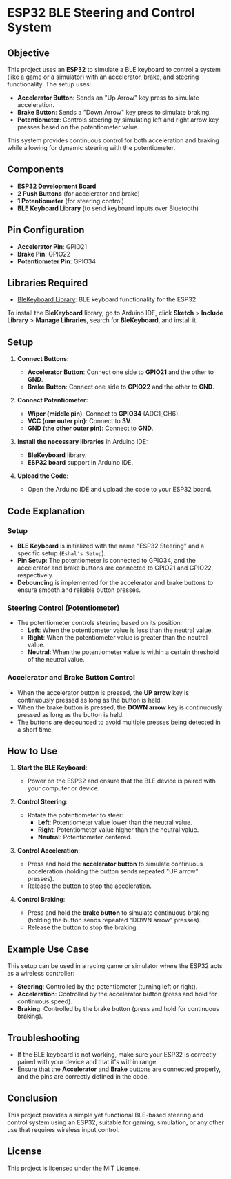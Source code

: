 # ESP32 BLE Steering and Control System

## Objective
This project uses an **ESP32** to simulate a BLE keyboard to control a system (like a game or a simulator) with an accelerator, brake, and steering functionality. The setup uses:
- **Accelerator Button**: Sends an "Up Arrow" key press to simulate acceleration.
- **Brake Button**: Sends a "Down Arrow" key press to simulate braking.
- **Potentiometer**: Controls steering by simulating left and right arrow key presses based on the potentiometer value.

This system provides continuous control for both acceleration and braking while allowing for dynamic steering with the potentiometer.

## Components
- **ESP32 Development Board**
- **2 Push Buttons** (for accelerator and brake)
- **1 Potentiometer** (for steering control)
- **BLE Keyboard Library** (to send keyboard inputs over Bluetooth)

## Pin Configuration
- **Accelerator Pin**: GPIO21
- **Brake Pin**: GPIO22
- **Potentiometer Pin**: GPIO34

## Libraries Required
- [BleKeyboard Library](https://github.com/T-vK/ESP32-BLE-Keyboard): BLE keyboard functionality for the ESP32.

To install the **BleKeyboard** library, go to Arduino IDE, click **Sketch** > **Include Library** > **Manage Libraries**, search for **BleKeyboard**, and install it.

## Setup
1. **Connect Buttons:**
   - **Accelerator Button**: Connect one side to **GPIO21** and the other to **GND**.
   - **Brake Button**: Connect one side to **GPIO22** and the other to **GND**.

2. **Connect Potentiometer:**
   - **Wiper (middle pin)**: Connect to **GPIO34** (ADC1_CH6).
   - **VCC (one outer pin)**: Connect to **3V**.
   - **GND (the other outer pin)**: Connect to **GND**.

3. **Install the necessary libraries** in Arduino IDE:
   - **BleKeyboard** library.
   - **ESP32 board** support in Arduino IDE.

4. **Upload the Code**:
   - Open the Arduino IDE and upload the code to your ESP32 board.

## Code Explanation

### Setup
- **BLE Keyboard** is initialized with the name "ESP32 Steering" and a specific setup (`Eshal's Setup`).
- **Pin Setup**: The potentiometer is connected to GPIO34, and the accelerator and brake buttons are connected to GPIO21 and GPIO22, respectively.
- **Debouncing** is implemented for the accelerator and brake buttons to ensure smooth and reliable button presses.

### Steering Control (Potentiometer)
- The potentiometer controls steering based on its position:
  - **Left**: When the potentiometer value is less than the neutral value.
  - **Right**: When the potentiometer value is greater than the neutral value.
  - **Neutral**: When the potentiometer value is within a certain threshold of the neutral value.

### Accelerator and Brake Button Control
- When the accelerator button is pressed, the **UP arrow** key is continuously pressed as long as the button is held.
- When the brake button is pressed, the **DOWN arrow** key is continuously pressed as long as the button is held.
- The buttons are debounced to avoid multiple presses being detected in a short time.

## How to Use
1. **Start the BLE Keyboard**:
   - Power on the ESP32 and ensure that the BLE device is paired with your computer or device.

2. **Control Steering**:
   - Rotate the potentiometer to steer:
     - **Left**: Potentiometer value lower than the neutral value.
     - **Right**: Potentiometer value higher than the neutral value.
     - **Neutral**: Potentiometer centered.

3. **Control Acceleration**:
   - Press and hold the **accelerator button** to simulate continuous acceleration (holding the button sends repeated "UP arrow" presses).
   - Release the button to stop the acceleration.

4. **Control Braking**:
   - Press and hold the **brake button** to simulate continuous braking (holding the button sends repeated "DOWN arrow" presses).
   - Release the button to stop the braking.

## Example Use Case
This setup can be used in a racing game or simulator where the ESP32 acts as a wireless controller:
- **Steering**: Controlled by the potentiometer (turning left or right).
- **Acceleration**: Controlled by the accelerator button (press and hold for continuous speed).
- **Braking**: Controlled by the brake button (press and hold for continuous braking).

## Troubleshooting
- If the BLE keyboard is not working, make sure your ESP32 is correctly paired with your device and that it's within range.
- Ensure that the **Accelerator** and **Brake** buttons are connected properly, and the pins are correctly defined in the code.

## Conclusion
This project provides a simple yet functional BLE-based steering and control system using an ESP32, suitable for gaming, simulation, or any other use that requires wireless input control.

## License
This project is licensed under the MIT License.
